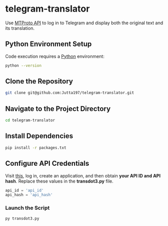 # telegram-translator
Use [MTProto API](https://core.telegram.org/api#tdlib--build-your-own-telegram) to log in to Telegram and display both the original text and its translation.


## Python Environment Setup

Code execution requires a [Python](https://www.python.org/downloads/windows/) environment:

```sh
python --version
```

## Clone the Repository

```sh
git clone git@github.com:Jutta197/telegram-translator.git
```

## Navigate to the Project Directory

```sh
cd telegram-translator
```

## Install Dependencies

```sh
pip install -r packages.txt
```

## Configure API Credentials

Visit [this](https://my.telegram.org/apps), log in, create an application, and then obtain **your API ID and API hash**. Replace these values in the **transdot3.py** file.
```python
api_id = 'api_id'
api_hash = 'api_hash'
```

### Launch the Script

```sh
py transdot3.py
```
